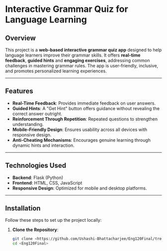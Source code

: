 # Interactive Grammar Quiz for Language Learning

## Overview

This project is a **web-based interactive grammar quiz app** designed to help language learners improve their grammar skills. It offers **real-time feedback**, **guided hints** and **engaging exercises**, addressing common challenges in mastering grammar rules. The app is user-friendly, inclusive, and promotes personalized learning experiences.

---

## Features

- **Real-Time Feedback**: Provides immediate feedback on user answers.
- **Guided Hints**: A "Get Hint" button offers guidance without revealing the correct answer outright.
- **Reinforcement Through Repetition**: Repeated questions to strengthen understanding.
- **Mobile-Friendly Design**: Ensures usability across all devices with responsive design.
- **Anti-Cheating Mechanisms**: Encourages genuine learning through dynamic hints and interaction.

---

## Technologies Used

- **Backend**: Flask (Python)
- **Frontend**: HTML, CSS, JavaScript
- **Responsive Design**: Optimized for mobile and desktop platforms.

---

## Installation

Follow these steps to set up the project locally:

1. **Clone the Repository**:
   ```bash
   git clone <https://github.com/Ushashi-Bhattacharjee/Eng120Final/tree/main>
   cd <Eng120Final>
